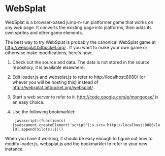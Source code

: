 WebSplat
========

WebSplat is a browser-based jump-n-run platformer game that works on any web
page. It converts the existing page into platforms, then adds its own sprites
and other game elements.

The best way to try WebSplat is probably the canonical WebSplat game at
http://websplat.bitbucket.org/ . If you want to make your own game or otherwise
make modifications, here's how:

1. Check out the source and data. The data is not stored in the source
   repository, it is available elsewhere.

2. Edit loader.js and websplat.js to refer to http://localhost:8080/ (or whever
   you will be hosting this) instead of http://websplat.bitbucket.org/websplat/ .

3. Start a web server to refer to it. http://code.google.com/p/mongoose/ is an
   easy choice.

4. Use the following bookmarklet:

        javascript:(function(s){s=document.createElement('script');s.src='http://localhost:8080/loader.js';document.getElementsByTagName('head')[0].appendChild(s);})()

When you have it working, it should be easy enough to figure out how to modify
loader.js, websplat.js and the bookmarklet to refer to your new instance.
